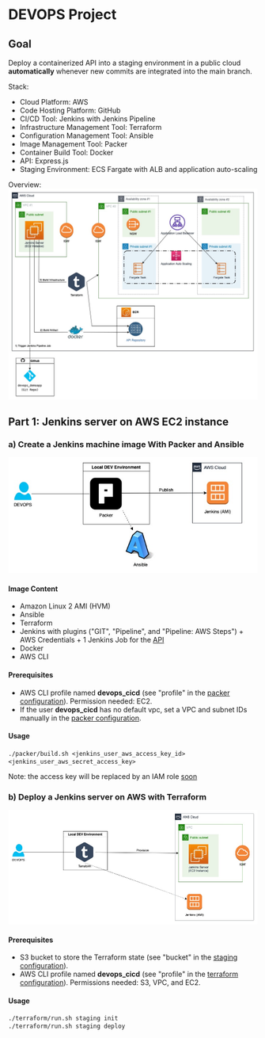 # DEVOPS Project
## Goal
Deploy a containerized API into a staging environment in a public cloud **automatically** whenever new commits are integrated into the main branch.

Stack:
* Cloud Platform: AWS
* Code Hosting Platform: GitHub
* CI/CD Tool: Jenkins with Jenkins Pipeline
* Infrastructure Management Tool: Terraform
* Configuration Management Tool: Ansible
* Image Management Tool: Packer 
* Container Build Tool: Docker
* API: Express.js
* Staging Environment: ECS Fargate with ALB and application auto-scaling

Overview:
![Overview](/misc/devops_cicd-Overview.jpg)

## Part 1: Jenkins server on AWS EC2 instance

### a) Create a Jenkins machine image With Packer and Ansible

![Packer](/misc/devops_cicd-Packer.jpg)

#### Image Content
* Amazon Linux 2 AMI (HVM)
* Ansible
* Terraform
* Jenkins with plugins ("GIT", "Pipeline", and "Pipeline: AWS Steps") + AWS Credentials + 1 Jenkins Job for the [API](https://github.com/thecloudprofessional/devops_demoapp)
* Docker
* AWS CLI

#### Prerequisites
* AWS CLI profile named **devops_cicd** (see "profile" in the [packer configuration](/packer/jenkins-amazonlinux.pkr.hcl)). Permission needed: EC2.
* If the user **devops_cicd** has no default vpc, set a VPC and subnet IDs manually in the [packer configuration](/packer/jenkins-amazonlinux.pkr.hcl). 

#### Usage
```
./packer/build.sh <jenkins_user_aws_access_key_id> <jenkins_user_aws_secret_access_key>
```
Note: the access key will be replaced by an IAM role [soon](https://github.com/thecloudprofessional/devops_cicd/issues/1)

### b) Deploy a Jenkins server on AWS with Terraform
![Terraform](/misc/devops_cicd-Terraform.jpg)

#### Prerequisites
* S3 bucket to store the Terraform state (see "bucket" in the [staging configuration](/terraform/backend-staging.tf)).
* AWS CLI profile named **devops_cicd** (see "profile" in the [terraform configuration](/terraform/staging/main.tf)). Permissions needed: S3, VPC, and EC2.

#### Usage
```
./terraform/run.sh staging init
./terraform/run.sh staging deploy
```
